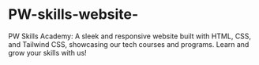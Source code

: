# PW-skills-website-
PW Skills Academy: A sleek and responsive website built with HTML, CSS, and Tailwind CSS, showcasing our tech courses and programs. Learn and grow your skills with us!
